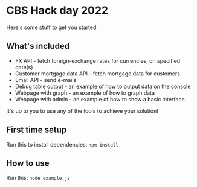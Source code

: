 CBS Hack day 2022
=================

Here's some stuff to get you started.

## What's included
- FX API - fetch foreign-exchange rates for currencies, on specified date(s)
- Customer mortgage data API - fetch mortgage data for customers
- Email API - send e-mails
- Debug table output - an example of how to output data on the console
- Webpage with graph - an example of how to graph data
- Webpage with admin - an example of how to show a basic interface

It's up to you to use any of the tools to achieve your solution!

## First time setup

Run this to install dependencies: ```npm install```

## How to use

Run this: ```node example.js```
